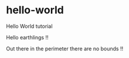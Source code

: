 # hello-world
Hello World tutorial

Hello earthlings !!

Out there in the perimeter there are no bounds !!
